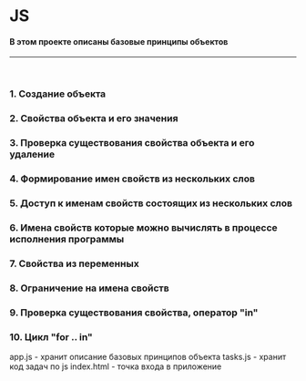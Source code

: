 #            JS
#### В этом проекте описаны базовые принципы объектов
<hr>


<br>

### 1. Создание объекта

### 2. Свойства  объекта и его значения

### 3. Проверка существования свойства объекта и его удаление

### 4. Формирование имен свойств из нескольких слов

### 5. Доступ к именам свойств состоящих из нескольких слов

### 6. Имена свойств которые можно вычислять в процессе исполнения программы 

### 7. Свойства из переменных

### 8. Ограничение на имена свойств

### 9.  Проверка существования свойства, оператор "in"

### 10. Цикл "for .. in"

app.js  - хранит описание базовых принципов объекта
tasks.js - хранит код задач по js
index.html - точка входа в приложение


